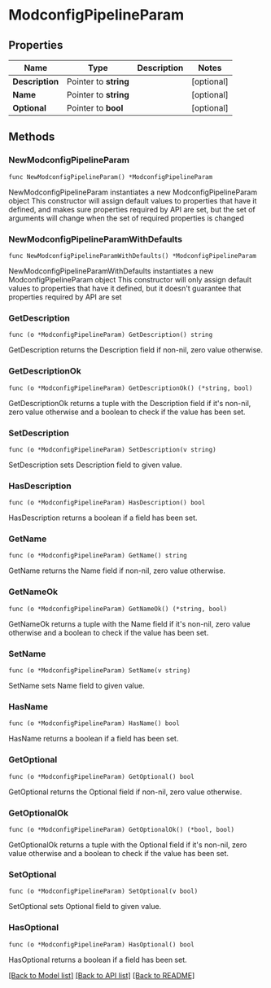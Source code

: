 # ModconfigPipelineParam

## Properties

Name | Type | Description | Notes
------------ | ------------- | ------------- | -------------
**Description** | Pointer to **string** |  | [optional] 
**Name** | Pointer to **string** |  | [optional] 
**Optional** | Pointer to **bool** |  | [optional] 

## Methods

### NewModconfigPipelineParam

`func NewModconfigPipelineParam() *ModconfigPipelineParam`

NewModconfigPipelineParam instantiates a new ModconfigPipelineParam object
This constructor will assign default values to properties that have it defined,
and makes sure properties required by API are set, but the set of arguments
will change when the set of required properties is changed

### NewModconfigPipelineParamWithDefaults

`func NewModconfigPipelineParamWithDefaults() *ModconfigPipelineParam`

NewModconfigPipelineParamWithDefaults instantiates a new ModconfigPipelineParam object
This constructor will only assign default values to properties that have it defined,
but it doesn't guarantee that properties required by API are set

### GetDescription

`func (o *ModconfigPipelineParam) GetDescription() string`

GetDescription returns the Description field if non-nil, zero value otherwise.

### GetDescriptionOk

`func (o *ModconfigPipelineParam) GetDescriptionOk() (*string, bool)`

GetDescriptionOk returns a tuple with the Description field if it's non-nil, zero value otherwise
and a boolean to check if the value has been set.

### SetDescription

`func (o *ModconfigPipelineParam) SetDescription(v string)`

SetDescription sets Description field to given value.

### HasDescription

`func (o *ModconfigPipelineParam) HasDescription() bool`

HasDescription returns a boolean if a field has been set.

### GetName

`func (o *ModconfigPipelineParam) GetName() string`

GetName returns the Name field if non-nil, zero value otherwise.

### GetNameOk

`func (o *ModconfigPipelineParam) GetNameOk() (*string, bool)`

GetNameOk returns a tuple with the Name field if it's non-nil, zero value otherwise
and a boolean to check if the value has been set.

### SetName

`func (o *ModconfigPipelineParam) SetName(v string)`

SetName sets Name field to given value.

### HasName

`func (o *ModconfigPipelineParam) HasName() bool`

HasName returns a boolean if a field has been set.

### GetOptional

`func (o *ModconfigPipelineParam) GetOptional() bool`

GetOptional returns the Optional field if non-nil, zero value otherwise.

### GetOptionalOk

`func (o *ModconfigPipelineParam) GetOptionalOk() (*bool, bool)`

GetOptionalOk returns a tuple with the Optional field if it's non-nil, zero value otherwise
and a boolean to check if the value has been set.

### SetOptional

`func (o *ModconfigPipelineParam) SetOptional(v bool)`

SetOptional sets Optional field to given value.

### HasOptional

`func (o *ModconfigPipelineParam) HasOptional() bool`

HasOptional returns a boolean if a field has been set.


[[Back to Model list]](../README.md#documentation-for-models) [[Back to API list]](../README.md#documentation-for-api-endpoints) [[Back to README]](../README.md)


